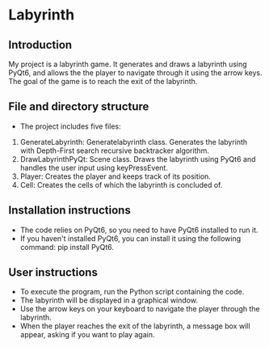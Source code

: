# Labyrinth

## Introduction
My project is a labyrinth game. It generates and draws a labyrinth using PyQt6, and allows the the player to navigate
through it using the arrow keys. The goal of the game is to reach the exit of the labyrinth.


## File and directory structure
- The project includes five files:
1. GenerateLabyrinth: Generatelabyrinth class. Generates the labyrinth with Depth-First search recursive backtracker algorithm.
2. DrawLabyrinthPyQt: Scene class. Draws the labyrinth using PyQt6 and handles the user input using keyPressEvent.
3. Player: Creates the player and keeps track of its position.
4. Cell: Creates the cells of which the labyrinth is concluded of.


## Installation instructions

- The code relies on PyQt6, so you need to have PyQt6 installed to run it.
- If you haven't installed PyQt6, you can install it using the following command: pip install PyQt6.

## User instructions

- To execute the program, run the Python script containing the code.
- The labyrinth will be displayed in a graphical window.
- Use the arrow keys on your keyboard to navigate the player through the labyrinth.
- When the player reaches the exit of the labyrinth, a message box will appear, asking if you want to play again.
